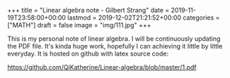 +++
title = "Linear algebra note - Gilbert Strang"
date = 2019-11-19T23:58:00+00:00
lastmod = 2019-12-02T21:21:52+00:00
categories = ["MATH"]
draft = false
image = "img/111.jpg"
+++

This is my personal note of linear algebra. I will be continuously updating the
PDF file. It's kinda huge work, hopefully I can achieving it little by little
everyday. It is hosted on github with latex source code:

<https://github.com/QiKatherine/Linear-algebra/blob/master/1.pdf>

